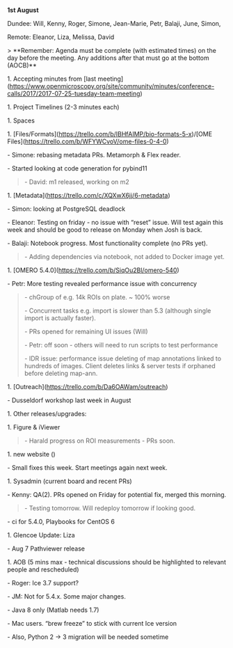 **1st August**

Dundee: Will, Kenny, Roger, Simone, Jean-Marie, Petr, Balaji, June,
Simon,

Remote: Eleanor, Liza, Melissa, David

&gt; \*\*Remember: Agenda must be complete (with estimated times) on the
day before the meeting. Any additions after that must go at the bottom
(AOCB)\*\*

1\. Accepting minutes from \[last
meeting\](https://www.openmicroscopy.org/site/community/minutes/conference-calls/2017/2017-07-25-tuesday-team-meeting)

1\. Project Timelines (2-3 minutes each)

1\. Spaces

1\.
\[Files/Formats\](https://trello.com/b/IBHfAIMP/bio-formats-5-x)/\[OME
Files\](https://trello.com/b/WFYWCvoV/ome-files-0-4-0)

\- Simone: rebasing metadata PRs. Metamorph & Flex reader.

\- Started looking at code generation for pybind11

> \- David: m1 released, working on m2

1\. \[Metadata\](https://trello.com/c/XQXwX6jj/6-metadata)

\- Simon: looking at PostgreSQL deadlock

\- Eleanor: Testing on friday - no issue with “reset” issue. Will test
again this week and should be good to release on Monday when Josh is
back.

\- Balaji: Notebook progress. Most functionality complete (no PRs yet).

> \- Adding dependencies via notebook, not added to Docker image yet.

1\. \[OMERO 5.4.0\](https://trello.com/b/SiqOu2Bl/omero-540)

\- Petr: More testing revealed performance issue with concurrency

> \- chGroup of e.g. 14k ROIs on plate. \~ 100% worse
>
> \- Concurrent tasks e.g. import is slower than 5.3 (although single
> import is actually faster).
>
> \- PRs opened for remaining UI issues (Will)
>
> \- Petr: off soon - others will need to run scripts to test
> performance
>
> \- IDR issue: performance issue deleting of map annotations linked to
> hundreds of images. Client deletes links & server tests if orphaned
> before deleting map-ann.

1\. \[Outreach\](https://trello.com/b/Da6OAWam/outreach)

\- Dusseldorf workshop last week in August

1\. Other releases/upgrades:

1\. Figure & iViewer

> \- Harald progress on ROI measurements - PRs soon.

1\. new website ()

\- Small fixes this week. Start meetings again next week.

1\. Sysadmin (current board and recent PRs)

\- Kenny: QA(2). PRs opened on Friday for potential fix, merged this
morning.

> \- Testing tomorrow. Will redeploy tomorrow if looking good.

\- ci for 5.4.0, Playbooks for CentOS 6

1\. Glencoe Update: Liza

\- Aug 7 Pathviewer release

1\. AOB (5 mins max - technical discussions should be highlighted to
relevant people and rescheduled)

\- Roger: Ice 3.7 support?

\- JM: Not for 5.4.x. Some major changes.

\- Java 8 only (Matlab needs 1.7)

\- Mac users. “brew freeze” to stick with current Ice version

\- Also, Python 2 -&gt; 3 migration will be needed sometime
